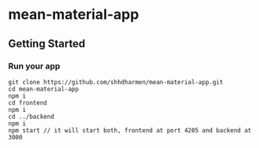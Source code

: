 # mean-material-app
## Getting Started
### Run your app
```
git clone https://github.com/shhdharmen/mean-material-app.git
cd mean-material-app
npm i
cd frontend
npm i
cd ../backend
npm i
npm start // it will start both, frontend at port 4205 and backend at 3000
```
